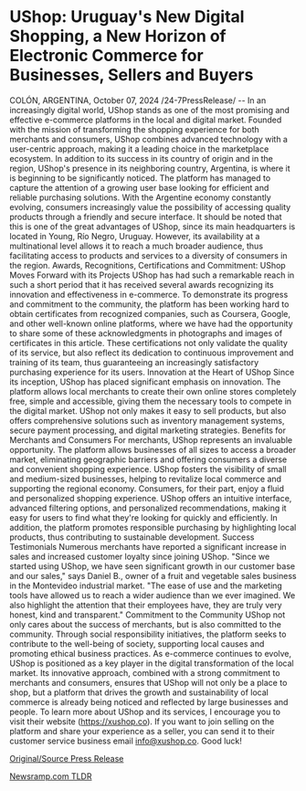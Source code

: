 # UShop: Uruguay's New Digital Shopping, a New Horizon of Electronic Commerce for Businesses, Sellers and Buyers

COLÓN, ARGENTINA, October 07, 2024 /24-7PressRelease/ -- In an increasingly digital world, UShop stands as one of the most promising and effective e-commerce platforms in the local and digital market. Founded with the mission of transforming the shopping experience for both merchants and consumers, UShop combines advanced technology with a user-centric approach, making it a leading choice in the marketplace ecosystem. In addition to its success in its country of origin and in the region, UShop's presence in its neighboring country, Argentina, is where it is beginning to be significantly noticed.   The platform has managed to capture the attention of a growing user base looking for efficient and reliable purchasing solutions. With the Argentine economy constantly evolving, consumers increasingly value the possibility of accessing quality products through a friendly and secure interface.   It should be noted that this is one of the great advantages of UShop, since its main headquarters is located in Young, Río Negro, Uruguay. However, its availability at a multinational level allows it to reach a much broader audience, thus facilitating access to products and services to a diversity of consumers in the region.  Awards, Recognitions, Certifications and Commitment: UShop Moves Forward with its Projects  UShop has had such a remarkable reach in such a short period that it has received several awards recognizing its innovation and effectiveness in e-commerce. To demonstrate its progress and commitment to the community, the platform has been working hard to obtain certificates from recognized companies, such as Coursera, Google, and other well-known online platforms, where we have had the opportunity to share some of these acknowledgments in photographs and images of certificates in this article. These certifications not only validate the quality of its service, but also reflect its dedication to continuous improvement and training of its team, thus guaranteeing an increasingly satisfactory purchasing experience for its users.  Innovation at the Heart of UShop  Since its inception, UShop has placed significant emphasis on innovation. The platform allows local merchants to create their own online stores completely free, simple and accessible, giving them the necessary tools to compete in the digital market. UShop not only makes it easy to sell products, but also offers comprehensive solutions such as inventory management systems, secure payment processing, and digital marketing strategies.  Benefits for Merchants and Consumers  For merchants, UShop represents an invaluable opportunity. The platform allows businesses of all sizes to access a broader market, eliminating geographic barriers and offering consumers a diverse and convenient shopping experience. UShop fosters the visibility of small and medium-sized businesses, helping to revitalize local commerce and supporting the regional economy.  Consumers, for their part, enjoy a fluid and personalized shopping experience. UShop offers an intuitive interface, advanced filtering options, and personalized recommendations, making it easy for users to find what they're looking for quickly and efficiently. In addition, the platform promotes responsible purchasing by highlighting local products, thus contributing to sustainable development.  Success Testimonials  Numerous merchants have reported a significant increase in sales and increased customer loyalty since joining UShop. "Since we started using UShop, we have seen significant growth in our customer base and our sales," says Daniel B., owner of a fruit and vegetable sales business in the Montevideo industrial market. "The ease of use and the marketing tools have allowed us to reach a wider audience than we ever imagined. We also highlight the attention that their employees have, they are truly very honest, kind and transparent."  Commitment to the Community  UShop not only cares about the success of merchants, but is also committed to the community. Through social responsibility initiatives, the platform seeks to contribute to the well-being of society, supporting local causes and promoting ethical business practices.  As e-commerce continues to evolve, UShop is positioned as a key player in the digital transformation of the local market. Its innovative approach, combined with a strong commitment to merchants and consumers, ensures that UShop will not only be a place to shop, but a platform that drives the growth and sustainability of local commerce is already being noticed and reflected by large businesses and people.  To learn more about UShop and its services, I encourage you to visit their website (https://xushop.co).  If you want to join selling on the platform and share your experience as a seller, you can send it to their customer service business email info@xushop.co.  Good luck! 

[Original/Source Press Release](https://www.24-7pressrelease.com/press-release/514975/ushop-uruguays-new-digital-shopping-a-new-horizon-of-electronic-commerce-for-businesses-sellers-and-buyers) 

[Newsramp.com TLDR](https://newsramp.com/None) 